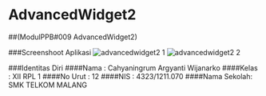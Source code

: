 # AdvancedWidget2
##(ModulPPB#009 AdvancedWidget2)


###Screenshoot Aplikasi
![advancedwidget2 1](https://cloud.githubusercontent.com/assets/22116762/19625535/8e3a8d42-9945-11e6-99bc-7d8f87e0aa65.jpg)
![advancedwidget2 2](https://cloud.githubusercontent.com/assets/22116762/19625534/8e14f69a-9945-11e6-986c-064eaf0fbe8c.jpg)

###Identitas Diri
####Nama : Cahyaningrum Argyanti Wijanarko
####Kelas : XII RPL 1
####No Urut : 12
####NIS : 4323/1211.070
####Nama Sekolah: SMK TELKOM MALANG


